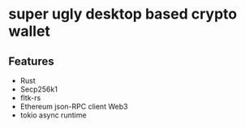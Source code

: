 # super ugly desktop based crypto wallet

## Features
- Rust
- Secp256k1
- fltk-rs
- Ethereum json-RPC client Web3
- tokio async runtime
